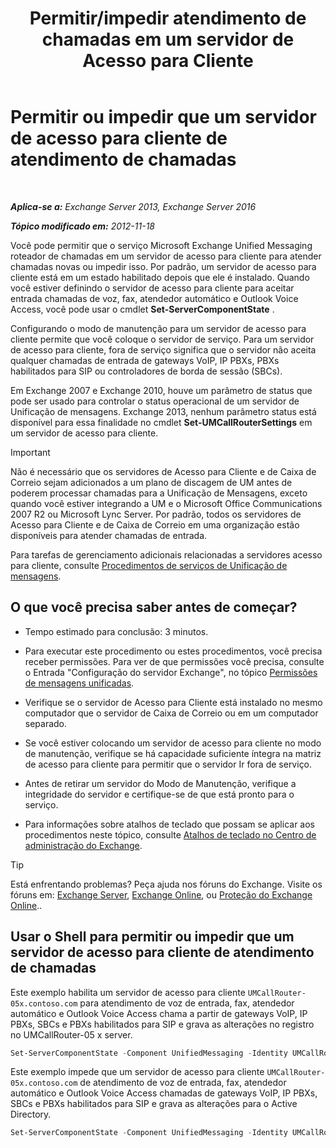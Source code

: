 ﻿---
title: 'Permitir/impedir atendimento de chamadas em um servidor de Acesso para Cliente'
TOCTitle: Permitir ou impedir que um servidor de acesso para cliente de atendimento de chamadas
ms:assetid: 8287bb78-2621-4b80-a128-8f2ccd67923a
ms:mtpsurl: https://technet.microsoft.com/pt-br/library/Bb123529(v=EXCHG.150)
ms:contentKeyID: 50556217
ms.date: 05/22/2018
mtps_version: v=EXCHG.150
ms.translationtype: MT
---

# Permitir ou impedir que um servidor de acesso para cliente de atendimento de chamadas

 

_**Aplica-se a:** Exchange Server 2013, Exchange Server 2016_

_**Tópico modificado em:** 2012-11-18_

Você pode permitir que o serviço Microsoft Exchange Unified Messaging roteador de chamadas em um servidor de acesso para cliente para atender chamadas novas ou impedir isso. Por padrão, um servidor de acesso para cliente está em um estado habilitado depois que ele é instalado. Quando você estiver definindo o servidor de acesso para cliente para aceitar entrada chamadas de voz, fax, atendedor automático e Outlook Voice Access, você pode usar o cmdlet **Set-ServerComponentState** .

Configurando o modo de manutenção para um servidor de acesso para cliente permite que você coloque o servidor de serviço. Para um servidor de acesso para cliente, fora de serviço significa que o servidor não aceita qualquer chamadas de entrada de gateways VoIP, IP PBXs, PBXs habilitados para SIP ou controladores de borda de sessão (SBCs).

Em Exchange 2007 e Exchange 2010, houve um parâmetro de status que pode ser usado para controlar o status operacional de um servidor de Unificação de mensagens. Exchange 2013, nenhum parâmetro status está disponível para essa finalidade no cmdlet **Set-UMCallRouterSettings** em um servidor de acesso para cliente.


> [!IMPORTANT]
> Não é necessário que os servidores de Acesso para Cliente e de Caixa de Correio sejam adicionados a um plano de discagem de UM antes de poderem processar chamadas para a Unificação de Mensagens, exceto quando você estiver integrando a UM e o Microsoft Office Communications 2007 R2 ou Microsoft Lync Server. Por padrão, todos os servidores de Acesso para Cliente e de Caixa de Correio em uma organização estão disponíveis para atender chamadas de entrada.



Para tarefas de gerenciamento adicionais relacionadas a servidores acesso para cliente, consulte [Procedimentos de serviços de Unificação de mensagens](um-services-procedures-exchange-2013-help.md).

## O que você precisa saber antes de começar?

  - Tempo estimado para conclusão: 3 minutos.

  - Para executar este procedimento ou estes procedimentos, você precisa receber permissões. Para ver de que permissões você precisa, consulte o Entrada "Configuração do servidor Exchange", no tópico [Permissões de mensagens unificadas](unified-messaging-permissions-exchange-2013-help.md).

  - Verifique se o servidor de Acesso para Cliente está instalado no mesmo computador que o servidor de Caixa de Correio ou em um computador separado.

  - Se você estiver colocando um servidor de acesso para cliente no modo de manutenção, verifique se há capacidade suficiente íntegra na matriz de acesso para cliente para permitir que o servidor Ir fora de serviço.

  - Antes de retirar um servidor do Modo de Manutenção, verifique a integridade do servidor e certifique-se de que está pronto para o serviço.

  - Para informações sobre atalhos de teclado que possam se aplicar aos procedimentos neste tópico, consulte [Atalhos de teclado no Centro de administração do Exchange](keyboard-shortcuts-in-the-exchange-admin-center-exchange-online-protection-help.md).


> [!TIP]
> Está enfrentando problemas? Peça ajuda nos fóruns do Exchange. Visite os fóruns em: <A href="https://go.microsoft.com/fwlink/p/?linkid=60612">Exchange Server</A>, <A href="https://go.microsoft.com/fwlink/p/?linkid=267542">Exchange Online</A>, ou <A href="https://go.microsoft.com/fwlink/p/?linkid=285351">Proteção do Exchange Online</A>..



## Usar o Shell para permitir ou impedir que um servidor de acesso para cliente de atendimento de chamadas

Este exemplo habilita um servidor de acesso para cliente `UMCallRouter-05x.contoso.com` para atendimento de voz de entrada, fax, atendedor automático e Outlook Voice Access chama a partir de gateways VoIP, IP PBXs, SBCs e PBXs habilitados para SIP e grava as alterações no registro no UMCallRouter-05 x server.

```powershell
Set-ServerComponentState -Component UnifiedMessaging -Identity UMCallRouter-05x.contoso.com -Requester Maintenance -State Active -LocalOnly
```

Este exemplo impede que um servidor de acesso para cliente `UMCallRouter-05x.contoso.com` de atendimento de voz de entrada, fax, atendedor automático e Outlook Voice Access chamadas de gateways VoIP, IP PBXs, SBCs e PBXs habilitados para SIP e grava as alterações para o Active Directory.

```powershell
Set-ServerComponentState -Component UnifiedMessaging -Identity UMCallRouter-05x.contoso.com -Requester Maintenance -State Inactive -RemoteOnly
```